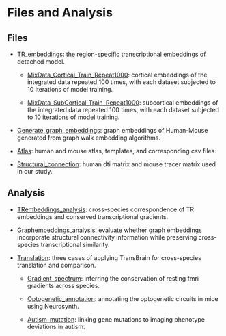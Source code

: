 # Files and Analysis

## Files

* [TR_embeddings](./TR_embeddings): the region-specific transcriptional embeddings of detached model.

  * [MixData_Cortical_Train_Repeat1000](./TRembeddings/FinalModels/MixData_Cortical_Train_Repeat1000): cortical embeddings of the integrated data repeated 100 times, with each dataset subjected to 10 iterations of model training.

  * [MixData_SubCortical_Train_Repeat1000](./TRembeddings/FinalModels/MixData_SubCortical_Train_Repeat1000): subcortical embeddings of the integrated data repeated 100 times, with each dataset subjected to 10 iterations of model training.
 
* [Generate_graph_embeddings](./Generate_graph_embeddings): graph embeddings of Human-Mouse generated from graph walk embedding algorithms.
 
* [Atlas](./Atlas): human and mouse atlas, templates, and corresponding csv files.

* [Structural_connection](./Structural_connection): human dti matrix and mouse tracer matrix used in our study.

## Analysis

* [TRembeddings_analysis](./Notebooks/TRembeddings_analysis): cross-species correspondence of TR embeddings and conserved transcriptional gradients.

* [Graphembeddings_analysis](./Notebooks/Graphembeddings_analysis): evaluate whether graph embeddings incorporate structural connectivity information while preserving cross-species transcriptional similarity.

* [Translation](./Notebooks/Translation): three cases of applying TransBrain for cross-species translation and comparison.

    * [Gradient_spectrum](./Notebooks/Translation/Gradient_spectrum): inferring the conservation of resting fmri gradients across species.

    * [Optogenetic_annotation](./Notebooks/Translation/Optogenetic_annotation): annotating the optogenetic circuits in mice using Neurosynth.
 
    * [Autism_mutation](./Notebooks/Translation/Autism_mutation): linking gene mutations to imaging phenotype deviations in autism.
  
